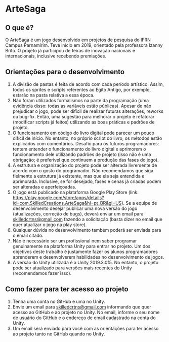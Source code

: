 # ArteSaga

## O que é?

O ArteSaga é um jogo desenvolvido em projetos de pesquisa do IFRN Campus Parnamirim. Teve início em 2019, orientado pela professora Izanny Brito. O projeto já participou de feiras de inovação nacionais e internacionais, inclusive recebendo premiações.

## Orientações para o desenvolvimento

1. A divisão de pastas é feita de acordo com cada período artístico. Assim, todos os sprites e scripts referentes ao Egito Antigo, por exemplo, estarão na pasta relativa a essa época.
2. Não foram utilizados formalismos na parte da programação (uma evidência disso: todas as variáveis estão públicas). Apesar de não prejudicar o jogo, pode ser difícil de realizar futuras alterações, reworks ou bug-fix. Então, uma sugestão para melhorar o projeto é refatorar (modificar scripts já feitos) utilizando as boas práticas e padrões de projeto.
3. O funcionamento em código do livro digital pode parecer um pouco difícil de início. No entanto, no próprio script do livro, os métodos estão explicados com comentários. Desafio para os futuros programadores: tentem entender o funcionamento do livro digital e aprimorem o funcionamento dele utilizando padrões de projeto (isso não é uma obrigação; é preferível que continuem a produção das fases do jogo). 
4. A estrutura e organização do projeto pode ser alterada livremente de acordo com o gosto do programador. Não recomendamos que siga fielmente a estrutura já existente, mas que ela seja entendida e aprimorada. Inclusive, se for desejado, fases e cenas já criadas podem ser alteradas e aperfeiçoadas.
5. O jogo está publicado na plataforma Google Play Store (link: https://play.google.com/store/apps/details?id=com.SkilledCreations.ArteSaga&hl=pt_BR&gl=US). Se a equipe de desenvolvimento desejar publicar uma nova versão do jogo (atualizações, correção de bugs), deverá enviar um email para skilledcrtns@gmail.com fazendo a solicitação (basta dizer no email que quer atualizar o jogo na play store).
6. Qualquer dúvida no desenvolvimento também poderá ser enviada para o email citado.
7. Não é necessário ser um profissional nem saber programar genuinamente na plataforma Unity para entrar no projeto. Um dos objetivos deste trabalho é justamente fazer os alunos programadores aprenderem e desenvolverem habilidades no desenvolvimento de jogos.
8. A versão do Unity utilizada é a Unity 2019.3.0f5. No entanto, o projeto pode ser atualizado para versões mais recentes do Unity (recomendamos fazer isso).

## Como fazer para ter acesso ao projeto

1. Tenha uma conta no GitHub e uma no Unity.
2. Envie um email para skilledcrtns@gmail.com informando que quer acesso ao GitHub e ao projeto no Unity. No email, informe o seu nome de usuário do GitHub e o endereço de email cadastrado na conta do Unity.
3. Um email será enviado para você com as orientações para ter acesso ao projeto tanto no GitHub quando no Unity.
